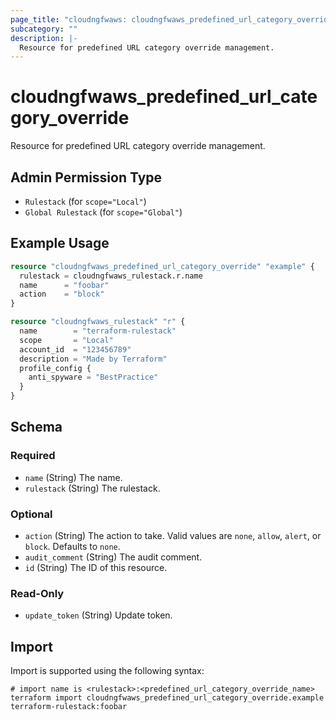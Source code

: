```yaml
---
page_title: "cloudngfwaws: cloudngfwaws_predefined_url_category_override Resource"
subcategory: ""
description: |-
  Resource for predefined URL category override management.
---
```


# cloudngfwaws_predefined_url_category_override

Resource for predefined URL category override management.


## Admin Permission Type

* `Rulestack` (for `scope="Local"`)
* `Global Rulestack` (for `scope="Global"`)


## Example Usage

```terraform
resource "cloudngfwaws_predefined_url_category_override" "example" {
  rulestack = cloudngfwaws_rulestack.r.name
  name      = "foobar"
  action    = "block"
}

resource "cloudngfwaws_rulestack" "r" {
  name        = "terraform-rulestack"
  scope       = "Local"
  account_id  = "123456789"
  description = "Made by Terraform"
  profile_config {
    anti_spyware = "BestPractice"
  }
}
```


<!-- schema generated by tfplugindocs -->
## Schema

### Required

- `name` (String) The name.
- `rulestack` (String) The rulestack.

### Optional

- `action` (String) The action to take. Valid values are `none`, `allow`, `alert`, or `block`. Defaults to `none`.
- `audit_comment` (String) The audit comment.
- `id` (String) The ID of this resource.

### Read-Only

- `update_token` (String) Update token.


## Import

Import is supported using the following syntax:

```shell
# import name is <rulestack>:<predefined_url_category_override_name>
terraform import cloudngfwaws_predefined_url_category_override.example terraform-rulestack:foobar
```
